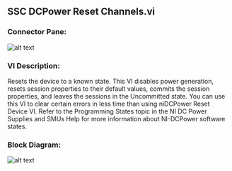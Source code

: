 ## **SSC DCPower Reset Channels.vi**
### Connector Pane:
![alt text](/DCPower/SSC%20DCPower/Control/SSC%20DCPower%20Reset%20Channels.vic.png "SSC DCPower Reset Channels.vi connector pane")

### VI Description:
Resets the device to a known state. This VI disables power generation, resets session properties to their default values, commits the session properties, and leaves the sessions in the Uncommitted state. You can use this VI to clear certain errors in less time than using niDCPower Reset Device VI. Refer to the Programming States topic in the NI DC Power Supplies and SMUs Help for more information about NI-DCPower software states.

### Block Diagram:
![alt text](/DCPower/SSC%20DCPower/Control/SSC%20DCPower%20Reset%20Channels.vid.png "SSC DCPower Reset Channels.vi block diagram")

